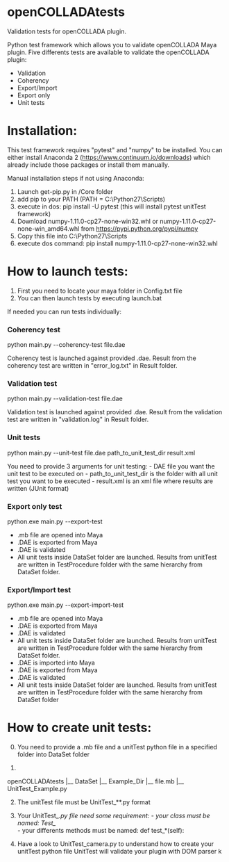 # openCOLLADAtests
Validation tests for openCOLLADA plugin.

Python test framework which allows you to validate openCOLLADA Maya plugin. Five differents tests are available to validate the openCOLLADA plugin:

- Validation
- Coherency
- Export/Import
- Export only
- Unit tests

# Installation:

This test framework requires "pytest" and "numpy" to be installed. You can either install Anaconda 2 (https://www.continuum.io/downloads) which already include those packages or install them manually.

Manual installation steps if not using Anaconda:

  1. Launch get-pip.py in /Core folder
  2. add pip to your PATH (PATH = C:\Python27\Scripts)
  3. execute in dos: pip install -U pytest   (this will install pytest unitTest framework)
  4. Download numpy-1.11.0-cp27-none-win32.whl or numpy-1.11.0-cp27-none-win_amd64.whl from https://pypi.python.org/pypi/numpy
  5. Copy this file into C:\Python27\Scripts
  6. execute dos command: pip install numpy-1.11.0-cp27-none-win32.whl

# How to launch tests:

  1. First you need to locate your maya folder in Config.txt file
  2. You can then launch tests by executing launch.bat

If needed you can run tests individually:

### Coherency test

python main.py --coherency-test file.dae

Coherency test is launched against provided .dae. Result from the coherency test are written in "error_log.txt" in Result folder.

### Validation test

python main.py --validation-test file.dae

Validation test is launched against provided .dae. Result from the validation test are written in "validation.log" in Result folder.

### Unit tests

python main.py --unit-test file.dae path_to_unit_test_dir result.xml

You need to provide 3 arguments for unit testing:
	- DAE file you want the unit test to be executed on
	- path_to_unit_test_dir is the folder with all unit test you want to be executed
	- result.xml is an xml file where results are written (JUnit format)
	
### Export only test

python.exe main.py --export-test
 - .mb file are opened into Maya 
 - .DAE is exported from Maya
 - .DAE is validated
 - All unit tests inside DataSet folder are launched. Results from unitTest are written in TestProcedure folder with the same hierarchy from DataSet folder.

### Export/Import test
	
python.exe main.py --export-import-test
 - .mb file are opened into Maya 
 - .DAE is exported from Maya
 - .DAE is validated
 - All unit tests inside DataSet folder are launched. Results from unitTest are written in TestProcedure folder with the same hierarchy from DataSet folder.
 - .DAE is imported into Maya
 - .DAE is exported from Maya
 - .DAE is validated
 - All unit tests inside DataSet folder are launched. Results from unitTest are written in TestProcedure folder with the same hierarchy from DataSet folder

# How to create unit tests:

  0. You need to provide a .mb file and a unitTest python file in a specified folder into DataSet folder

  1. 
openCOLLADAtests
		|__ DataSet
				|__ Example_Dir
						|__ file.mb
						|__ UnitTest_Example.py

						
  2. The unitTest file must be UnitTest_**.py format

  3. Your UnitTest_*.py file need some requirement:
	- your class must be named:  Test_*						
	- your differents methods must be named:  def test_*(self):

  4. Have a look to UnitTest_camera.py to understand how to create your unitTest python file
	UnitTest will validate your plugin with DOM parser
	k
